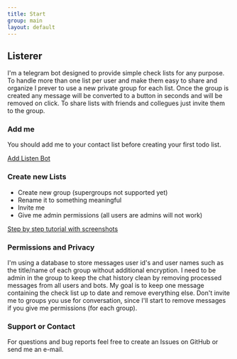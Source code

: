 ```yaml
---
title: Start
group: main
layout: default
---
```


## Listerer

I'm a telegram bot designed to provide simple check lists for any purpose. To handle more than one list per user and make them easy to share and organize I prever to use a new private group for each list. Once the group is created any message will be converted to a button in seconds and will be removed on click. To share lists with friends and collegues just invite them to the group.



### Add me

You should add me to your contact list before creating your first todo list.

[Add Listen Bot](https://telegram.me/ListererBot)


### Create new Lists

- Create new group (supergroups not supported yet)
- Rename it to something meaningful
- Invite me
- Give me admin permissions (all users are admins will not work)

[Step by step tutorial with screenshots](https://github.com/)


### Permissions and Privacy

I'm using a database to store messages user id's and user names such as the title/name of each group without additional encryption. I need to be admin in the group to keep the chat history clean by removing processed messages from all users and bots. My goal is to keep one message containing the check list up to date and remove everything else. Don't invite me to groups you use for conversation, since I'll start to remove messages if you give me permissions (for each group).


### Support or Contact

For questions and bug reports feel free to create an Issues on GitHub or send me an e-mail.
